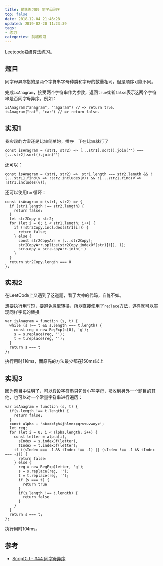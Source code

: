 ```yaml
---
title: 前端练习09 同字母异序
top: false
date: 2018-12-04 21:46:28
updated: 2019-02-20 11:23:39
tags:
- 练习
categories: 前端练习
---
```


Leetcode初级算法练习。

<!-- more -->

## 题目

同字母异序指的是两个字符串字母种类和字母的数量相同，但是顺序可能不同。

完成`isAnagram`，接受两个字符串作为参数，返回`true`或者`false`表示这两个字符串是否同字母异序。例如：

```JS
isAnagram("anagram", "nagaram") // => return true.
isAnagram("rat", "car") // => return false.
```

## 实现1

我实现的方案还是比较简单的，排序一下在比较就行了

```JS
const isAnagram = (str1, str2) => [...str1].sort().join('') === [...str2].sort().join('')
```
还可以：

```JS
const isAnagram = (str1, str2) =>  str1.length === str2.length && ![...str1].find(v => !str2.includes(v)) && ![...str2].find(v => !str1.includes(v));
```
还可以使用`for`循环：

```JS
const isAnagram = (str1, str2) => {
  if (str1.length !== str2.length) {
    return false;
  }
  let str2Copy = str2;
  for (let i = 0; i < str1.length; i++) {
    if (!str2Copy.includes(str1[i])) {
      return false;
    } else {
      const str2CopyArr = [...str2Copy];
      str2CopyArr.splice(str2Copy.indexOf(str1[i]), 1);
      str2Copy = str2CopyArr.join('')
    }
  }
  return str2Copy.length === 0
};
```

## 实现2

在LeetCode上又遇到了这道题，看了大神的代码，自愧不如。

想要执行用时短，要避免类型转换，所以直接使用了`replace`方法，这样就可以实现同样字母的替换

```JS
var isAnagram = function (s, t) {
  while (s !== t && s.length === t.length) {
    const reg = new RegExp(s[0], 'g');
    s = s.replace(reg, '');
    t = t.replace(reg, '');
  }
  return s === t
};
```
执行用时116ms，而原先的方法最少都在150ms以上

## 实现3

因为题目中注明了，可以假设字符串只包含小写字母，那收到另外一个题目的其他，也可以对一个常量字符串进行遍历：

```JS
var isAnagram = function (s, t) {
  if(s.length !== t.length) {
    return false;
  }
  const alpha = 'abcdefghijklmnopqrstuvwxyz';
  let reg;
  for (let i = 0; i < alpha.length; i++) {
    const letter = alpha[i],
      sIndex = s.indexOf(letter),
      tIndex = t.indexOf(letter);
    if ((sIndex === -1 && tIndex !== -1) || (sIndex !== -1 && tIndex === -1)) {
      return false;
    } else {
      reg = new RegExp(letter, 'g');
      s = s.replace(reg, '');
      t = t.replace(reg, '');
      if (s === t) {
        return true
      }
      if(s.length !== t.length) {
        return false
      }
    }
  }
  return s === t;
};
```
执行用时104ms。

## 参考
- [ScriptOJ - #44 同字母异序 ](http://scriptoj.mangojuice.top/problems/44)
